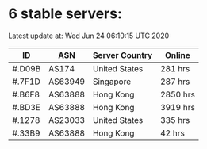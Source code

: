 # 6 stable servers:

Latest update at: Wed Jun 24 06:10:15 UTC 2020

| ID | ASN | Server Country | Online |
| -- | --- | -------------- | ------ |
| #.D09B | AS174 | United States | 281 hrs |
| #.7F1D | AS63949 | Singapore | 287 hrs |
| #.B6F8 | AS63888 | Hong Kong | 2850 hrs |
| #.BD3E | AS63888 | Hong Kong | 3919 hrs |
| #.1278 | AS23033 | United States | 335 hrs |
| #.33B9 | AS63888 | Hong Kong | 42 hrs |

